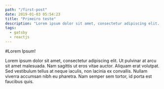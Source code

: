 ```yaml
---
path: "/first-post"
date: 2019-01-03 05:54:23
title: "Primeiro teste"
description: "Lorem ipsum dolor sit amet, consectetur adipiscing elit. Ut pulvinar at arcu sit amet malesuada. Nam sagittis ut eros vitae auctor. "
tags:
  - gatsby
  - reactjs
---
```


#Lorem Ipsum!

Lorem ipsum dolor sit amet, consectetur adipiscing elit. Ut pulvinar at arcu sit amet malesuada. Nam sagittis ut eros vitae auctor. Aliquam erat volutpat. Sed vestibulum tellus at neque iaculis, non lacinia ex convallis. Nullam viverra accumsan nibh eu pharetra. Nam semper sem tortor, id porta est faucibus quis.
